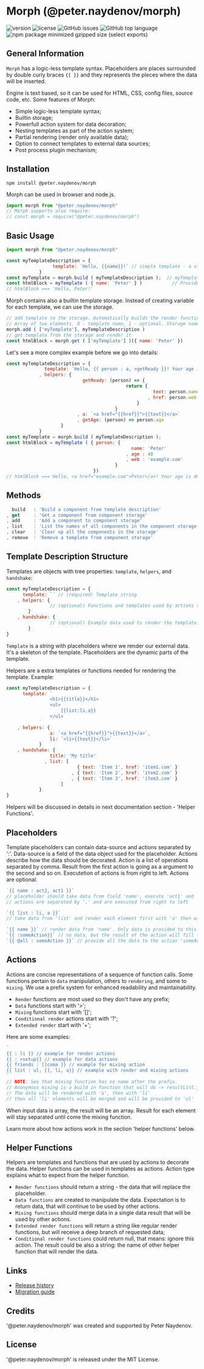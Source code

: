 # Morph (@peter.naydenov/morph)

![version](https://img.shields.io/github/package-json/v/peterNaydenov/morph)
![license](https://img.shields.io/github/license/peterNaydenov/morph)
![GitHub issues](https://img.shields.io/github/issues/peterNaydenov/morph)
![GitHub top language](https://img.shields.io/github/languages/top/peterNaydenov/morph)
![npm package minimized gzipped size (select exports)](https://img.shields.io/bundlejs/size/%40peter.naydenov%2Fmorph)



## General Information

`Morph` has a logic-less template syntax. Placeholders are places surrounded by double curly braces `{{ }}` and they represents the pleces where the data will be inserted.

Engine is text based, so it can be used for HTML, CSS, config files, source code, etc.
Some features of Morph:
- Simple logic-less template syntax;
- Builtin storage;
- Powerfull action system for data decoration;
- Nesting templates as part of the action system;
- Partial rendering (render only available data);
- Option to connect templates to external data sources;
- Post process plugin mechanism;





## Installation

```
npm install @peter.naydenov/morph
```

Morph can be used in browser and node.js.
```js
import morph from "@peter.naydenov/morph"
// Morph supports also require:
// const morph = require("@peter.naydenov/morph")
```





## Basic Usage

```js
import morph from "@peter.naydenov/morph"

const myTemplateDescription = {
                 template: `Hello, {{name}}!` // simple template - a string with a placeholder
            }
const myTemplate = morph.build ( myTemplateDescription );  // myTemplate is a render function
const htmlBlock = myTemplate ( { name: 'Peter' } )           // Provide data to the render function and get the result
// htmlBlock === 'Hello, Peter!'
```

Morph contains also a builtin template storage. Instead of creating variable for each template, we can use the storage.

```js
// add template to the storage. Automatically builds the render function
// Array of two elements. 0 - template name, 1 - optional. Storage name. Defaults to 'default'
morph.add ( ['myTemplate'], myTemplateDescription ) 
// get template from the storage and render it
const htmlBlock = morph.get ( ['myTemplate'] )({ name: 'Peter' }) 
```

Let's see a more complex example before we go into details:
```js
const myTemplateDescription = {
              template: `Hello, {{ person : a, >getReady }}! Your age is {{ person : >getAge}}.` 
            , helpers: {
                            getReady: (person) => {
                                            return {
                                                      text: person.name
                                                    , href: person.web
                                                }
                                        }
                          , a: `<a href="{{href}}">{{text}}</a>`
                          , getAge: (person) => person.age
                    }
            }
const myTemplate = morph.build ( myTemplateDescription );
const htmlBlock = myTemplate ( { person: {
                                              name: 'Peter'
                                            , age : 40
                                            , web : 'example.com'
                                        } 
                                })
// htmlBlock === Hello, <a href="example.com">Peter</a>! Your age is 40.
```





## Methods

```js
  build   : 'Build a component from template description'
, get     : 'Get a component from component storage'
, add     : 'Add a component to component storage'
, list    : 'List the names of all components in the component storage'
, clear   : 'Clear up all the components in the storage'
, remove  : 'Remove a template from component storage'
```





## Template Description Structure
Templates are objects with tree properties: `template`, `helpers`, and `handshake`:
```js
const myTemplateDescription = {
      template: `` // (required) Template string
    , helpers: {
                // (optional) Functions and templates used by actions to decorate the data
        }
    , handshake: {
                // (optional) Example data used to render the template.
        }
}
```
`Template` is a string with placeholders where we render our external data. It's a skeleton of the template. Placeholders are the dynamic parts of the template.

Helpers are a extra templates or functions needed for rendering the template. Example:
```js
const myTemplateDescription = {
      template: `
                <h1>{{title}}</h1>
                <ul>
                    {{list:li,a}}
                </ul>
            `
    , helpers: {
                a: `<a href="{{href}}">{{text}}</a>`,
                li: `<li>{{text}}</li>`
            }
    , handshake: {
                title: 'My title'
              , list: [
                          { text: 'Item 1', href: 'item1.com' }
                        , { text: 'Item 2', href: 'item2.com' }
                        , { text: 'Item 3', href: 'item3.com' }
                    ]
            }
}
```
Helpers will be discussed in details in next documentation section - 'Helper Functions'.





## Placeholders

Template placeholders can contain data-source and actions separated by ':'. Data-source is a field of the data object used for the placeholder. Actions describe how the data should be decorated. Action is a list of operations separated by comma. Result from the first action is going as a argument to the second and so on. Executetion of actions is from right to left. Actions are optional.

```js
`{{ name : act2, act1 }}`
// placeholder should take data from field 'name', execute 'act1' and 'act2' over it
// actions are separated by ',' and are executed from right to left

`{{ list : li, a }}`
// take data from 'list' and render each element first with 'a' then with 'li' actions

`{{ name }}` // render data from 'name'. Only data is provided to this placeholder
`{{ :someAction}}` // no data, but the result of the action will fill the placeholder
`{{ @all : someAction }}` // provide all the data to the action 'someAction'
```



## Actions

Actions are concise representations of a sequence of function calls. Some functions pertain to `data` manipulation, others to `rendering`, and some to `mixing`. We use a prefix system for enhanced readability and maintainability.

- `Render` functions are most used so they don't have any prefix;
- `Data` functions start with '>';
- `Mixing` functions start with '[]';
- `Conditional render` actions start with '?';
- `Extended render` start with '+';

Here are some examples: 
```js
`
{{ : li }} // example for render actions
{{ : >setup}} // example for data actions
{{ friends : []coma }} // example for mixing action
{{ list : ul, [], li, a}} // example with render and mixing actions
`
// NOTE: See that mixing function has no name after the prefix. 
// Anonymous mixing is a build in function that will do -> resultList.join ( '' )
// The data will be rendered with 'a', then with 'li'
// then all 'li' elements will be merged and will be provided to 'ul'
```

When input data is array, the result will be an array. Result for each element will stay separated until come the mixing function.

Learn more about how actions work in the section 'helper functions' below.

## Helper Functions

Helpers are templates and functions that are used by actions to decorate the data. Helper functions can be used in templates as actions. Action type explains what to expect from the helper function.

- `Render functions` should return a string - the data that will replace the placeholder. 
- `Data functions` are created to manipulate the data. Expectation is to return data, that will continue to be used by other actions. 
- `Mixing functions` should merge data in a single data result that will be used by other actions.  
- `Extended render functions` will return a string like regular render functions, but will receive a deep branch of requested data;
- `Conditional render functions` could return null, that means: ignore this action. The result could be also a string: the name of other helper function that will render the data.




## Links
- [Release history](Changelog.md)
- [ Migration guide ](https://github.com/PeterNaydenov/morph/blob/master/Migration.guide.md)



## Credits
'@peter.naydenov/morph' was created and supported by Peter Naydenov.

## License
'@peter.naydenov/morph' is released under the MIT License.






